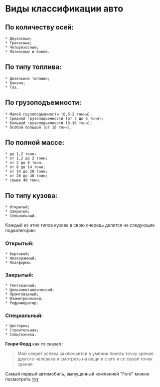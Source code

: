 # Виды классификации авто
 
## По количеству осей:
	* Двухосные;
	* Трехосные;
	* Четырехосные;
	* Пятиосные и более.

## По типу топлива:
	* Дизельное топливо;
	* Бензин;
	* Газ.

## По грузоподъемности:
	* Малой грузоподъемности (0,5-2 тонны);
	* Средней грузоподъемности (от 2 до 5 тонн);
	* Большой грузоподъемности (5-16 тонн);
	* Особой большой (от 16 тонн);

## По полной массе:
	* до 1,2 тонн;
	* от 1,2 до 2 тонн;
	* от 2 до 8 тонн;
	* от 8 до 14 тонн;
	* от 14 до 20 тонн;
	* от 20 до 40 тонн;
	* свыше 40 тонн.

## По типу кузова:
	* Открытый;
	* Закрытый;
	* Специальный.

Каждый из этих типов кузова в свою очередь делится на следующие подкатегории:

### Открытый:
	* Бортовой;
	* Низкорамный;
	* Платформа.

### Закрытый:
	* Тентованный;
	* Цельнометаллический;
	* Промтоварный;
	* Изометрический;
	* Рефрижератор.

### Специальный:
	* Цистерна;
	* Строительная;
	* Спецтехника.

**Генри Форд** как то сказал :
> Мой секрет успеха заключается в умении понять точку зрения другого человека и смотреть на вещи и с его и со своей точек зрения 

Самый первый автомобиль, выпущенный компанией "Ford" можно посмотреть [тут](http://rk.karelia.ru/wp-content/uploads/2015/07/110625-Bertha-Benz-Fahrt-02.jpg) 
